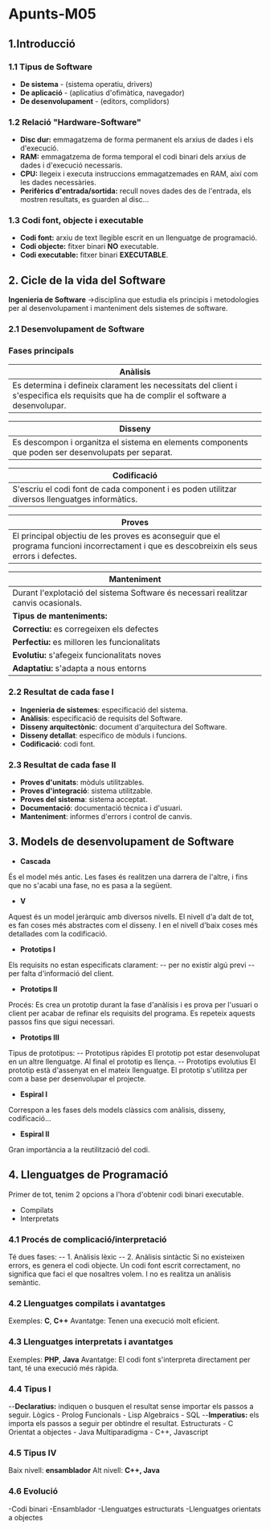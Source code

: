 # Apunts-M05
## 1.Introducció
### 1.1 Tipus de Software
- **De sistema** - (sistema operatiu, drivers)
- **De aplicació** - (aplicatius d'ofimàtica, navegador)
- **De desenvolupament** - (editors, complidors)

### 1.2 Relació "Hardware-Software"
- **Disc dur:** emmagatzema de forma permanent els arxius de dades i els d'execució.
- **RAM:** emmagatzema de forma temporal el codi binari dels arxius de dades i d'execució necessaris.
- **CPU:** llegeix i executa instruccions emmagatzemades en RAM, així com les dades necessàries.
- **Perifèrics d'entrada/sortida:** recull noves dades des de l'entrada, els mostren resultats, es guarden al disc...

### 1.3 Codi font, objecte i executable
- **Codi font:** arxiu de text llegible escrit en un llenguatge de programació.
- **Codi objecte:** fitxer binari **NO** executable.
- **Codi executable:** fitxer binari **EXECUTABLE**.

## 2. Cicle de la vida del Software

**Ingenieria de Software** →disciplina que estudia els principis i metodologies per al desenvolupament i manteniment dels sistemes de software.

### 2.1 Desenvolupament de Software
### Fases principals
|Anàlisis|
|--------|
|Es determina i defineix clarament les necessitats del client i s'especifica els requisits que ha de complir el software a desenvolupar.|

|Disseny|
|--------|
|Es descompon i organitza el sistema en elements components que poden ser desenvolupats per separat.|

|Codificació|
|--------|
|S'escriu el codi font de cada component i es poden utilitzar diversos llenguatges informàtics.|

|Proves|
|--------|
|El principal objectiu de les proves es aconseguir que el programa funcioni incorrectament i que es descobreixin els seus errors i defectes.|

|Manteniment|
|--------|
|Durant l'explotació del sistema Software és necessari realitzar canvis ocasionals.|
|**Tipus de manteniments:**|
|**Correctiu:** es corregeixen els defectes|
|**Perfectiu:** es milloren les funcionalitats|
|**Evolutiu:** s'afegeix funcionalitats noves|
|**Adaptatiu:** s'adapta a nous entorns|

### 2.2 Resultat de cada fase I
- **Ingenieria de sistemes**: especificació del sistema.
- **Anàlisis**: especificació de requisits del Software.
- **Disseny arquitectònic**: document d'arquitectura del Software.
- **Disseny detallat**: especifico de mòduls i funcions.
- **Codificació**: codi font.

### 2.3 Resultat de cada fase II
- **Proves d'unitats**: mòduls utilitzables.
- **Proves d'integració**: sistema utilitzable.
- **Proves del sistema**: sistema acceptat.
- **Documentació**: documentació tècnica i d'usuari.
- **Manteniment**: informes d'errors i control de canvis.

## 3. Models de desenvolupament de Software

- **Cascada**

És el model més antic.
Les fases és realitzen una darrera de l'altre, i fins que no s'acabi una fase, no es pasa a la següent.

- **V**

Aquest és un model jeràrquic amb diversos nivells.
El nivell d'a dalt de tot, es fan coses més abstractes com el disseny. I en el nivell d'baix coses més detallades com la codificació.

- **Prototips I**

Els requisits no estan especificats clarament:
-- per no existir algú previ
-- per falta d'informació del client.

- **Prototips II**

Procés:
Es crea un prototip durant la fase d'anàlisis i es prova per l'usuari o client per acabar de refinar els requisits del programa.
Es repeteix aquests passos fins que sigui necessari.

- **Prototips III**

Tipus de prototipus:
-- Prototipus ràpides
El prototip pot estar desenvolupat en un altre llenguatge.
Al final el prototip es llença.
-- Prototips evolutius
El prototip està d'assenyat en el mateix llenguatge.
El prototip s'utilitza per com a base per desenvolupar el projecte.

- **Espiral I**

Correspon a les fases dels models clàssics com anàlisis, disseny, codificació...
- **Espiral II**

Gran importància a la reutilització del codi.

## 4. Llenguatges de Programació

Primer de tot, tenim 2 opcions a l'hora d'obtenir codi binari executable.
- Compilats
- Interpretats

### 4.1 Procés de complicació/interpretació

Té dues fases:
-- 1. Anàlisis lèxic
-- 2. Anàlisis sintàctic
Si no existeixen errors, es genera el codi objecte.
Un codi font escrit correctament, no significa que faci el que nosaltres volem.
I no es realitza un anàlisis semàntic.

### 4.2 Llenguatges compilats i avantatges

Exemples: **C**, **C++**
Avantatge: Tenen una execució molt eficient.

### 4.3 Llenguatges interpretats i avantatges

Exemples: **PHP**, **Java**
Avantatge: El codi font s'interpreta directament per tant, té una execució més ràpida.

### 4.4 Tipus I

--**Declaratius:** indiquen o busquen el resultat sense importar els passos a seguir.
Lògics - Prolog
Funcionals - Lisp
Algebraics - SQL
--**Imperatius:** els importa els passos a seguir per obtindre el resultat.
Estructurats - C
Orientat a objectes - Java
Multiparadigma - C++, Javascript

### 4.5 Tipus IV
Baix nivell: **ensamblador**
Alt nivell: **C++, Java**

### 4.6 Evolució
-Codi binari
-Ensamblador
-Llenguatges estructurats
-Llenguatges orientats a objectes
